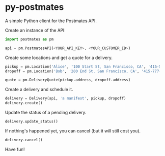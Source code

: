 py-postmates
============

A simple Python client for the Postmates API.

Create an instance of the API

```python
import postmates as pm

api = pm.PostmatesAPI(<YOUR_API_KEY>, <YOUR_CUSTOMER_ID>)
```

Create some locations and get a quote for a delivery.

```python
pickup = pm.Location('Alice', '100 Start St, San Francisco, CA', '415-555-0000')
dropoff = pm.Location('Bob', '200 End St, San Francisco, CA', '415-777-9999')

quote = pm.DeliveryQuote(pickup.address, dropoff.address)
```

Create a delivery and schedule it.

```python
delivery = Delivery(api, 'a manifest', pickup, dropoff)
delivery.create()
```

Update the status of a pending delivery.

```python
delivery.update_status()
```

If nothing's happened yet, you can cancel (but it will still cost you).

```python
delivery.cancel()
```

Have fun! 

